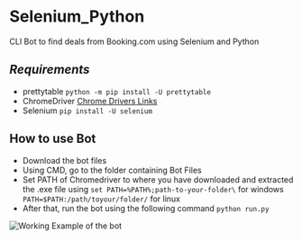 # Selenium_Python
CLI Bot to find deals from Booking.com using Selenium and Python

## *Requirements* 
* prettytable
```python -m pip install -U prettytable```
* ChromeDriver
[Chrome Drivers Links](https://chromedriver.storage.googleapis.com/index.html)
* Selenium 
```pip install -U selenium```

## How to use Bot
* Download the bot files
* Using CMD, go to the folder containing Bot Files
* Set PATH of Chromedriver to where you have downloaded and extracted the .exe file using 
   `set PATH=%PATH%;path-to-your-folder\` for windows
   `PATH=$PATH:/path/toyour/folder/` for linux
* After that, run the bot using the following command
    `python run.py`
    
    
 ![Working Example of the bot](https://github.com/MISHANDLED/Selenium_Python/blob/master/.idea/working.png)
